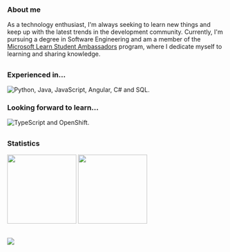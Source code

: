 
### About me  
As a technology enthusiast, I'm always seeking to learn new things and keep up with the latest trends in the development community. Currently, I'm pursuing a degree in Software Engineering and am a member of the [Microsoft Learn Student Ambassadors](https://mvp.microsoft.com/pt-BR/studentambassadors/profile/f518e1c9-eb8d-4a99-ae86-30bbf227b944) program, where I dedicate myself to learning and sharing knowledge.  

##
<div>
  <h3>Experienced in...</h3>
  <img src="https://skillicons.dev/icons?i=python,java,javascript,angular,cs,mysql" 
       title="Python, Java, JavaScript, Angular, C# and SQL."/>

<br>
<div>
  <h3>Looking forward to learn...</h3>
  <img src="https://skillicons.dev/icons?i=typescript,openshift"
       title="TypeScript and OpenShift."/>
</div>

##  
### Statistics  
    
<div>  
  <img height="160rem" src="https://github-profile-summary-cards.vercel.app/api/cards/stats?username=ramonvc&theme=transparent"/>
  <img height="160rem" src="https://github-profile-summary-cards.vercel.app/api/cards/profile-details?username=ramonvc&theme=transparent"/>
</div>  

##

![](https://visitor-badge.laobi.icu/badge?page_id=ramonvc.readme)


